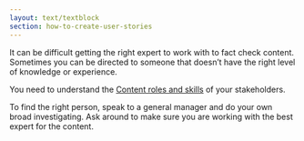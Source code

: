 ```yaml
---
layout: text/textblock
section: how-to-create-user-stories
---
```

It can be difficult getting the right expert to work with to fact check content. Sometimes you can be directed to someone that doesn’t have the right level of knowledge or experience.

You need to understand the [Content roles and skills](/governing-content/identify-tasks-skills) of your stakeholders.

To find the right person, speak to a general manager and do your own broad investigating. Ask around to make sure you are working with the best expert for the content.
